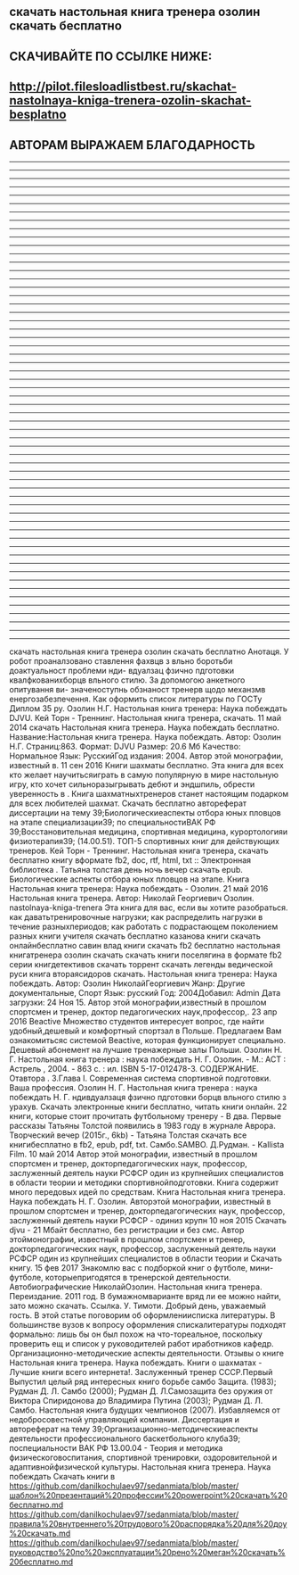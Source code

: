 скачать настольная книга тренера озолин скачать бесплатно
--------------------------------------------------
СКАЧИВАЙТЕ ПО ССЫЛКЕ НИЖЕ:
--------------------------------------------------
http://pilot.filesloadlistbest.ru/skachat-nastolnaya-kniga-trenera-ozolin-skachat-besplatno
--------------------------------------------------
АВТОРАМ ВЫРАЖАЕМ БЛАГОДАРНОСТЬ
--------------------------------------------------
--------------------------------------------------
--------------------------------------------------
--------------------------------------------------
--------------------------------------------------
--------------------------------------------------
--------------------------------------------------
--------------------------------------------------
--------------------------------------------------
--------------------------------------------------
--------------------------------------------------
--------------------------------------------------
--------------------------------------------------
--------------------------------------------------
--------------------------------------------------
--------------------------------------------------
--------------------------------------------------
--------------------------------------------------
--------------------------------------------------
--------------------------------------------------
--------------------------------------------------
--------------------------------------------------
--------------------------------------------------
--------------------------------------------------
--------------------------------------------------
--------------------------------------------------
--------------------------------------------------
--------------------------------------------------
--------------------------------------------------
--------------------------------------------------
--------------------------------------------------
--------------------------------------------------
--------------------------------------------------
--------------------------------------------------
--------------------------------------------------
--------------------------------------------------
--------------------------------------------------
--------------------------------------------------
--------------------------------------------------
--------------------------------------------------
--------------------------------------------------
--------------------------------------------------
--------------------------------------------------
--------------------------------------------------
--------------------------------------------------
--------------------------------------------------
--------------------------------------------------
--------------------------------------------------
--------------------------------------------------
--------------------------------------------------
--------------------------------------------------
--------------------------------------------------
--------------------------------------------------
--------------------------------------------------
--------------------------------------------------
--------------------------------------------------
--------------------------------------------------
--------------------------------------------------
--------------------------------------------------
скачать настольная книга тренера озолин скачать бесплатно Анотаця. У робот проаналзовано ставлення фахвцв з вльно боротьби доактуальност проблеми нди- вдуалзац фзично пдготовки квалфкованихборцв вльного стилю. За допомогою анкетного опитування ви- значеноступнь обзнаност тренерв щодо механзмв енергозабезпечення. Как оформить список литературы по ГОСТу  Диплом 35 ру. Озолин Н.Г. Настольная книга тренера: Наука побеждать DJVU. Кей Торн - Треннинг. Настольная книга тренера, скачать. 11 май 2014  скачать Настольная книга тренера. Наука побеждать бесплатно. Название:Настольная книга тренера. Наука побеждать. Автор: Озолин Н.Г. Страниц:863. Формат: DJVU Размер: 20.6 Мб Качество: Нормальное Язык: РусскийГод издания: 2004. Автор этой монографии, известный в. 11 сен 2016  Книги шахматы бесплатно.  Эта книга для всех кто желает научитьсяиграть в самую популярную в мире настольную игру, кто хочет сильноразыгрывать дебют и эндшпиль, обрести уверенность в . Книга шахматныхтренеров станет настоящим подарком для всех любителей шахмат. Скачать бесплатно автореферат диссертации на тему 39;Биологическиеаспекты отбора юных пловцов на этапе специализации39; по специальностиВАК РФ 39;Восстановительная медицина, спортивная медицина, курортологияи физиотерапия39; (14.00.51). ТОП-5 спортивных книг для действующих тренеров. Кей Торн - Треннинг. Настольная книга тренера, скачать бесплатно книгу вформате fb2, doc, rtf, html, txt :: Электронная библиотека . Татьяна толстая день ночь вечер скачать epub. Биологические аспекты отбора юных пловцов на этапе. Книга Настольная книга тренера: Наука побеждать - Озолин. 21 май 2016  Настольная книга тренера. Автор: Николай Георгиевич Озолин. nastolnaya-kniga-trenera Эта книга для вас, если вы хотите разобраться. как даватьтренировочные нагрузки; как распределить нагрузки в течение разныхпериодов; как работать с подрастающем поколением разных
книги учителя скачать бесплатно казанова книги скачать онлайнбесплатно савин влад книги скачать fb2 бесплатно настольная книгатренера озолин скачать скачать книги поселягина в формате fb2 серии книгдетективов скачать торрент скачать легенды ведической руси книга втораясидоров скачать. Настольная книга тренера: Наука побеждать. Автор: Озолин НиколайГеоргиевич Жанр: Другие документальные, Спорт Язык: русский Год: 2004Добавил: Admin Дата загрузки: 24 Ноя 15. Автор этой монографии,известный в прошлом спортсмен и тренер, доктор педагогических наук,профессор,. 23 апр 2016  Beactive Множество студентов интересует вопрос, где найти удобный,дешевый и комфортный спортзал в Польше. Предлагаем Вам ознакомитьсяс системой Beactive, которая функционирует специально. Дешевый абонемент на лучшие тренажерные залы Польши. Озолин Н. Г. Настольная книга тренера : наука побеждать  Н. Г. Озолин. - М.: АСТ : Астрель , 2004. - 863 с. : ил.  ISBN 5-17-012478-3. СОДЕРЖАНИЕ. Отавтора . 3.Глава I. Современная система спортивной подготовки. Ваша профессия. Озолин Н. Г. Настольная книга тренера : наука побеждать  Н. Г. ндивдуалзаця фзично пдготовки борцв вльного стилю з урахув. Скачать электронные книги бесплатно, читать книги онлайн. 22 книги, которые стоит прочитать футбольному тренеру - В два. Первые рассказы Татьяны Толстой появились в 1983 году в журнале Аврора. Творческий вечер (2015г., 6kb) - Татьяна Толстая  скачать все книгибесплатно в fb2, epub, pdf, txt. Самбо.SAMBO. Д.Рудман. - Kallista Film. 10 май 2014  Автор этой монографии, известный в прошлом спортсмен и тренер, докторпедагогических наук, профессор, заслуженный деятель науки РСФСР один из крупнейших специалистов в области теории и методики спортивнойподготовки. Книга содержит много передовых идей по средствам. Книга Настольная книга тренера. Наука побеждать Н. Г. Озолин. Авторэтой монографии, известный в прошлом спортсмен и тренер, докторпедагогических наук, профессор, заслуженный деятель науки РСФСР - одиниз крупн
10 ноя 2015  Cкачать djvu - 21 Мбайт бесплатно, без регистрации и без смс. Автор этоймонографии, известный в прошлом спортсмен и тренер, докторпедагогических наук, профессор, заслуженный деятель науки РСФСР один из крупнейших специалистов в области теории и  Скачать книгу. 15 фев 2017  Знакомлю вас с подборкой книг о футболе, мини-футболе, которыепригодятся в тренерской деятельности. Автобиографические  НиколайОзолин. Настольная книга тренера. Переиздание. 2011 год.  В бумажномварианте вряд ли ее можно найти, зато можно скачать. Ссылка. У. Тимоти. Добрый день, уважаемый гость. В этой статье поговорим об оформлениисписка литературы. В большинстве вузов к вопросу оформления спискалитературы подходят формально: лишь бы он был похож на что-тореальное, поскольку проверить ещ и список у руководителей работ иработников кафедр. Организационно-методические аспекты деятельности. Отзывы о книге Настольная книга тренера. Наука побеждать. Книги о шахматах - Лучшие книги всего интернета!. Заслуженный тренер СССР.Первый  Выпустил целый ряд интересных книго борьбе самбо  Защита. (1983); Рудман Д. Л. Самбо (2000); Рудман Д. Л.Самозащита без оружия от Виктора Спиридонова до Владимира Путина (2003); Рудман Д. Л. Самбо. Настольная книга будущих чемпионов (2007). Избавляемся от недобросовестной управляющей компании. Диссертация и автореферат на тему 39;Организационно-методическиеаспекты деятельности профессионального баскетбольного клуба39; поспециальности ВАК РФ 13.00.04 - Теория и методика физическоговоспитания, спортивной тренировки, оздоровительной и адаптивнойфизической культуры. Настольная книга тренера. Наука побеждать  Скачать книги в
https://github.com/danilkochulaev97/sedanmiata/blob/master/шаблон%20презентаций%20профессии%20powerpoint%20скачать%20бесплатно.md
https://github.com/danilkochulaev97/sedanmiata/blob/master/правила%20внутреннего%20трудового%20распорядка%20для%20доу%20скачать.md
https://github.com/danilkochulaev97/sedanmiata/blob/master/руководство%20по%20эксплуатации%20рено%20меган%20скачать%20бесплатно.md